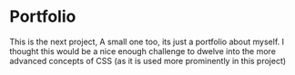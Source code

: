 # Portfolio
This is the next project, A small one too, its just a portfolio about myself.
I thought this would be a nice enough challenge to dwelve into the more advanced concepts of CSS (as it is used more prominently in this project)

